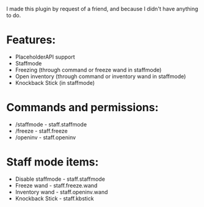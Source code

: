 I made this plugin by request of a friend, and because I didn't have anything to do.

# Features:
- PlaceholderAPI support
- Staffmode
- Freezing (through command or freeze wand in staffmode)
- Open inventory (through command or inventory wand in staffmode)
- Knockback Stick (in staffmode)

# Commands and permissions:
- /staffmode - staff.staffmode
- /freeze - staff.freeze
- /openinv - staff.openinv

# Staff mode items:
- Disable staffmode - staff.staffmode
- Freeze wand - staff.freeze.wand
- Inventory wand - staff.openinv.wand
- Knockback Stick - staff.kbstick